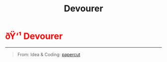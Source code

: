 ﻿---
lang: en-US
title: Devourer
prev: Dazzler
next: Disperser
---
# <font color="red">ðŸ‘¹ <b>Devourer</b></font> <Badge text="Hindering" type="tip" vertical="middle"/>
---

> From: Idea & Coding: [papercut](https://github.com/lars-wu)


